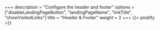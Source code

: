 +++
description = "Configure the header and footer"
options = ["disableLandingPageButton", "landingPageName", "linkTitle", "showVisitedLinks"]
title = "Header & Footer"
weight = 2
+++
{{< piratify >}}
